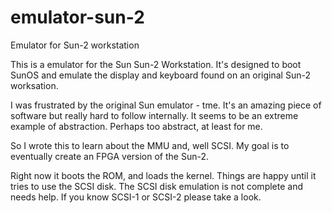 # emulator-sun-2
Emulator for Sun-2 workstation

This is a emulator for the Sun Sun-2 Workstation.  It's designed to
boot SunOS and emulate the display and keyboard found on an original
Sun-2 worksation.

I was frustrated by the original Sun emulator - tme.  It's an amazing
piece of software but really hard to follow internally.  It seems to
be an extreme example of abstraction.  Perhaps too abstract, at least
for me.

So I wrote this to learn about the MMU and, well SCSI.  My goal is to
eventually create an FPGA version of the Sun-2.

Right now it boots the ROM, and loads the kernel.  Things are happy
until it tries to use the SCSI disk.  The SCSI disk emulation is not
complete and needs help.  If you know SCSI-1 or SCSI-2 please take a look.
